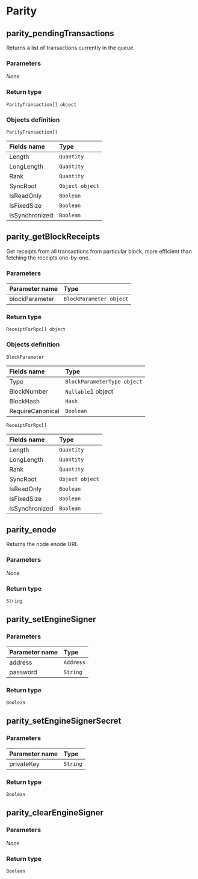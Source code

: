 # Parity

## parity\_pendingTransactions

Returns a list of transactions currently in the queue.

### **Parameters**

_None_

### Return type

`ParityTransaction[] object`

### Objects definition

`ParityTransaction[]`

| Fields name | Type |
| :--- | :--- |
| Length | `Quantity` |
| LongLength | `Quantity` |
| Rank | `Quantity` |
| SyncRoot | `Object object` |
| IsReadOnly | `Boolean` |
| IsFixedSize | `Boolean` |
| IsSynchronized | `Boolean` |

## parity\_getBlockReceipts

Get receipts from all transactions from particular block, more efficient than fetching the receipts one-by-one.

### **Parameters**

| Parameter name | Type |
| :--- | :--- |
| blockParameter | `BlockParameter object` |

### Return type

`ReceiptForRpc[] object`

### Objects definition

`BlockParameter`

| Fields name | Type |
| :--- | :--- |
| Type | `BlockParameterType object` |
| BlockNumber | `Nullable`1 object\` |
| BlockHash | `Hash` |
| RequireCanonical | `Boolean` |

`ReceiptForRpc[]`

| Fields name | Type |
| :--- | :--- |
| Length | `Quantity` |
| LongLength | `Quantity` |
| Rank | `Quantity` |
| SyncRoot | `Object object` |
| IsReadOnly | `Boolean` |
| IsFixedSize | `Boolean` |
| IsSynchronized | `Boolean` |

## parity\_enode

Returns the node enode URI.

### **Parameters**

_None_

### Return type

`String`

## parity\_setEngineSigner

### **Parameters**

| Parameter name | Type |
| :--- | :--- |
| address | `Address` |
| password | `String` |

### Return type

`Boolean`

## parity\_setEngineSignerSecret

### **Parameters**

| Parameter name | Type |
| :--- | :--- |
| privateKey | `String` |

### Return type

`Boolean`

## parity\_clearEngineSigner

### **Parameters**

_None_

### Return type

`Boolean`

